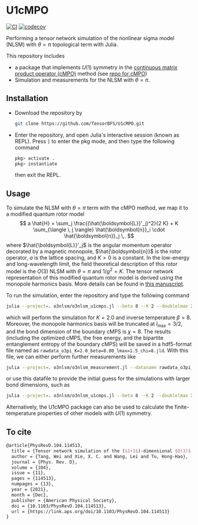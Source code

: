 # U1cMPO

[![CI](https://github.com/TensorBFS/U1cMPO/actions/workflows/ci.yml/badge.svg)](https://github.com/TensorBFS/U1cMPO/actions/workflows/ci.yml) [![codecov](https://codecov.io/gh/TensorBFS/U1cMPO/branch/main/graph/badge.svg?token=TTbadaxozU)](https://codecov.io/gh/TensorBFS/U1cMPO)

Performing a tensor network simulation of the nonlinear sigma model (NLSM) with $\theta=\pi$ topological term with Julia. 

This repository includes

- a package that implements $U(1)$ symmetry in the [continuous matrix product operator (cMPO)](https://arxiv.org/abs/2004.12928) method (see [repo for cMPO](https://github.com/TensorBFS/cMPO))
- Simulation and measurements for the NLSM with $\theta=\pi$. 

## Installation

- Download the repository by 

	```bash
	git clone https://github.com/TensorBFS/U1cMPO.git
	```
	
- Enter the repository, and open Julia's interactive session (known as REPL). Press `]` to enter the pkg mode, and then type the following command 

	```julia
	pkg> activate .
	pkg> instantiate
	```
	
	then exit the REPL. 

## Usage

To simulate the NLSM with $\theta=\pi$ term with the cMPO method, we map it to a modified quantum rotor model 
$$
a \hat{H} = \sum_j \frac{(\hat{\boldsymbol{L}}'_j)^2}{2 K} + K \sum_{\langle i, j \rangle} \hat{\boldsymbol{n}}_i \cdot \hat{\boldsymbol{n}}_j \,.
$$
where $\hat{\boldsymbol{L}}'_j$ is the angular momentum operator decorated by a magnetic monopole, $\hat{\boldsymbol{n}}$ is the rotor operator, $a$ is the lattice spacing, and $K>0$ is a constant. In the low-energy and long-wavelength limit, the field theoretical description of this rotor model is the $O(3)$ NLSM with $\theta=\pi$ and $1/g^2=K$. The tensor network representation of this modified quantum rotor model is derived using the monopole harmonics basis. More details can be found in [this manuscript](https://arxiv.org/abs/2109.11324).

To run the simulation, enter the repository and type the following command

```bash
julia --project=. o3nlsm/o3nlsm_u1cmps.jl --beta 8 --K 2 --doublelmax 3 --chi 8
```

which will perform the simulation for $K=2.0$ and inverse temperature $\beta=8$. Moreover, the monopole harmonics basis will be truncated at $l_{\mathrm{max}}=3/2$, and the bond dimension of the boundary cMPS is $\chi=8$. The results (including the optimized cMPS, the free energy, and the bipartite entanglement entropy of the boundary cMPS) will be saved in a hdf5-format file named as `rawdata_o3pi_K=2.0_beta=8.00_lmax=1.5_chi=8.jld`. With this file, we can either perform further measurements like

```bash
julia --project=. o3nlsm/o3nlsm_measurement.jl --dataname rawdata_o3pi_K=2.0_beta=8.00_lmax=1.5_chi=8.jld
```

or use this datafile to provide the initial guess for the simulations with larger bond dimensions, such as

```bash
julia --project=. o3nlsm/o3nlsm_u1cmps.jl --beta 8 --K 2 --doublelmax 3 --chi 12 --init rawdata_o3pi_K=2.0_beta=8.00_lmax=1.5_chi=8.jld
```

Alternatively, the U1cMPO package can also be used to calculate the finite-temperature properties of other models with $U(1)$ symmetry.

## To cite
```latex
@article{PhysRevD.104.114513,
  title = {Tensor network simulation of the ($1+1$)-dimensional $O(3)$ nonlinear $\ensuremath{\sigma}$-model with $\ensuremath{\theta}=\ensuremath{\pi}$ term},
  author = {Tang, Wei and Xie, X. C. and Wang, Lei and Tu, Hong-Hao},
  journal = {Phys. Rev. D},
  volume = {104},
  issue = {11},
  pages = {114513},
  numpages = {13},
  year = {2021},
  month = {Dec},
  publisher = {American Physical Society},
  doi = {10.1103/PhysRevD.104.114513},
  url = {https://link.aps.org/doi/10.1103/PhysRevD.104.114513}
}
```
